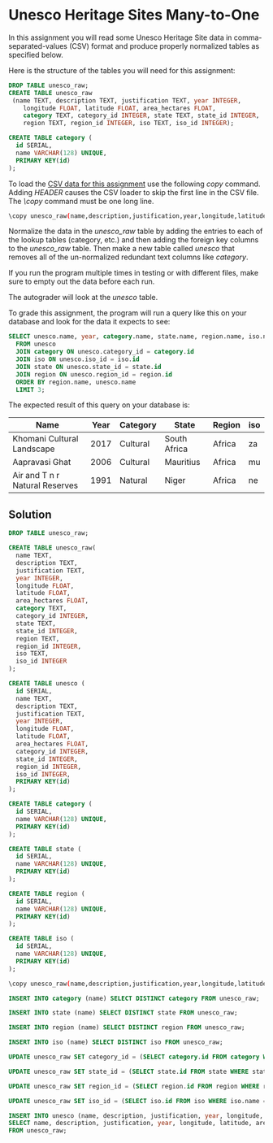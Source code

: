 # Unesco Heritage Sites Many-to-One

In this assignment you will read some Unesco Heritage Site data in comma-separated-values (CSV) format and produce properly normalized tables as specified below.

Here is the structure of the tables you will need for this assignment:

```SQL
DROP TABLE unesco_raw;
CREATE TABLE unesco_raw
 (name TEXT, description TEXT, justification TEXT, year INTEGER,
    longitude FLOAT, latitude FLOAT, area_hectares FLOAT,
    category TEXT, category_id INTEGER, state TEXT, state_id INTEGER,
    region TEXT, region_id INTEGER, iso TEXT, iso_id INTEGER);
```

```SQL
CREATE TABLE category (
  id SERIAL,
  name VARCHAR(128) UNIQUE,
  PRIMARY KEY(id)
);
```

To load the [CSV data for this assignment](https://www.pg4e.com/tools/sql/whc-sites-2018-small.csv?PHPSESSID=cd4eab8c59ab80d96e8a3f7754171f01%22) use the following *copy* command. Adding *HEADER* causes the CSV loader to skip the first line in the CSV file. The *\copy* command must be one long line.

```bash
\copy unesco_raw(name,description,justification,year,longitude,latitude,area_hectares,category,state,region,iso) FROM 'whc-sites-2018-small.csv' WITH DELIMITER ',' CSV HEADER;
```

Normalize the data in the *unesco_raw* table by adding the entries to each of the lookup tables (category, etc.) and then adding the foreign key columns to the *unesco_raw* table. Then make a new table called *unesco* that removes all of the un-normalized redundant text columns like *category*.

If you run the program multiple times in testing or with different files, make sure to empty out the data before each run.

The autograder will look at the *unesco* table.

To grade this assignment, the program will run a query like this on your database and look for the data it expects to see:

```SQL
SELECT unesco.name, year, category.name, state.name, region.name, iso.name
  FROM unesco
  JOIN category ON unesco.category_id = category.id
  JOIN iso ON unesco.iso_id = iso.id
  JOIN state ON unesco.state_id = state.id
  JOIN region ON unesco.region_id = region.id
  ORDER BY region.name, unesco.name
  LIMIT 3;
```

The expected result of this query on your database is:

| Name                           | Year | Category | State        | Region | iso |
| ------------------------------ | ---- | -------- | ------------ | ------ | --- |
| Khomani Cultural Landscape     | 2017 | Cultural | South Africa | Africa | za  |
| Aapravasi Ghat                 | 2006 | Cultural | Mauritius    | Africa | mu  |
| Air and T n r Natural Reserves | 1991 | Natural  | Niger        | Africa | ne  |

## Solution

```SQL
DROP TABLE unesco_raw;

CREATE TABLE unesco_raw(
  name TEXT,
  description TEXT,
  justification TEXT,
  year INTEGER,
  longitude FLOAT,
  latitude FLOAT,
  area_hectares FLOAT,
  category TEXT,
  category_id INTEGER,
  state TEXT,
  state_id INTEGER,
  region TEXT,
  region_id INTEGER,
  iso TEXT,
  iso_id INTEGER
);

CREATE TABLE unesco (
  id SERIAL,
  name TEXT,
  description TEXT,
  justification TEXT,
  year INTEGER,
  longitude FLOAT,
  latitude FLOAT,
  area_hectares FLOAT,
  category_id INTEGER,
  state_id INTEGER,
  region_id INTEGER,
  iso_id INTEGER,
  PRIMARY KEY(id)
);

CREATE TABLE category (
  id SERIAL,
  name VARCHAR(128) UNIQUE,
  PRIMARY KEY(id)
);

CREATE TABLE state (
  id SERIAL,
  name VARCHAR(128) UNIQUE,
  PRIMARY KEY(id)
);

CREATE TABLE region (
  id SERIAL,
  name VARCHAR(128) UNIQUE,
  PRIMARY KEY(id)
);

CREATE TABLE iso (
  id SERIAL,
  name VARCHAR(128) UNIQUE,
  PRIMARY KEY(id)
);
```

```bash
\copy unesco_raw(name,description,justification,year,longitude,latitude,area_hectares,category,state,region,iso) FROM 'whc-sites-2018-small.csv' WITH DELIMITER ',' CSV HEADER;
```

```SQL
INSERT INTO category (name) SELECT DISTINCT category FROM unesco_raw;
```

```SQL
INSERT INTO state (name) SELECT DISTINCT state FROM unesco_raw;
```

```SQL
INSERT INTO region (name) SELECT DISTINCT region FROM unesco_raw;
```

```SQL
INSERT INTO iso (name) SELECT DISTINCT iso FROM unesco_raw;
```

```SQL
UPDATE unesco_raw SET category_id = (SELECT category.id FROM category WHERE category.name = unesco_raw.category);
```

```SQL
UPDATE unesco_raw SET state_id = (SELECT state.id FROM state WHERE state.name = unesco_raw.state);
```

```SQL
UPDATE unesco_raw SET region_id = (SELECT region.id FROM region WHERE region.name = unesco_raw.region);
```

```SQL
UPDATE unesco_raw SET iso_id = (SELECT iso.id FROM iso WHERE iso.name = unesco_raw.iso);
```

```SQL
INSERT INTO unesco (name, description, justification, year, longitude, latitude, area_hectares, category_id, state_id, region_id, iso_id)
SELECT name, description, justification, year, longitude, latitude, area_hectares, category_id, state_id, region_id, iso_id
FROM unesco_raw;
```
